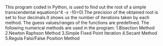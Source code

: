 This program coded in Python, is used to find out the root of a simple transcendental equation(x^4 -x -10=0).The precision of the obtained root is set to four decimals.It shows us the number of iterations taken by each method.
The guess values/ranges of the functions are predefined.
The following numerical methods are used in the program:
1.Bisection Method
2.Newton Raphson Method
3.Simple Fixed Point Iteration
4.Secant Method
5.Regula Falsi/False Position Method
